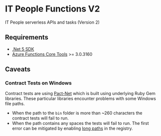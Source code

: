 # IT People Functions V2
IT People serverless APIs and tasks (Version 2)

## Requirements
* [.Net 5 SDK](https://dotnet.microsoft.com/download/dotnet/5.0)
* [Azure Functions Core Tools](https://github.com/Azure/azure-functions-core-tools) >= 3.0.3160

## Caveats
### Contract Tests on Windows
Contract tests are using [Pact-Net](https://github.com/pact-foundation/pact-net) which is built using underlying Ruby Gem libraries.  These particular libraries encounter problems with some Windows file paths.
* When the path to the `bin` folder is more than ~260 characters the contract tests will fail to run.
* When the path contains any spaces the tests will fail to run.
The first error can be mitigated by enabling [long paths](https://github.com/pact-foundation/pact-node/blob/master/README.md#enable-long-paths) in the registry.  